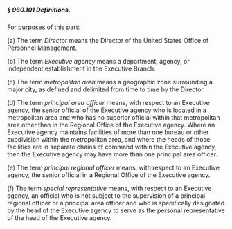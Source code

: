 ##### § 960.101 Definitions. #####

For purposes of this part:

(a) The term *Director* means the Director of the United States Office of Personnel Management.

(b) The term *Executive agency* means a department, agency, or independent establishment in the Executive Branch.

(c) The term *metropolitan area* means a geographic zone surrounding a major city, as defined and delimited from time to time by the Director.

(d) The term *principal area officer* means, with respect to an Executive agency, the senior official of the Executive agency who is located in a metropolitan area and who has no superior official within that metropolitan area other than in the Regional Office of the Executive agency. Where an Executive agency maintains facilities of more than one bureau or other subdivision within the metropolitan area, and where the heads of those facilities are in separate chains of command within the Executive agency, then the Executive agency may have more than one principal area officer.

(e) The term *principal regional officer* means, with respect to an Executive agency, the senior official in a Regional Office of the Executive agency.

(f) The term *special representative* means, with respect to an Executive agency, an official who is not subject to the supervision of a principal regional officer or a principal area officer and who is specifically designated by the head of the Executive agency to serve as the personal representative of the head of the Executive agency.